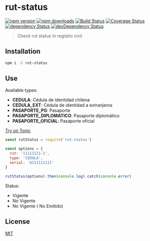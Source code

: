 # rut-status

[![npm version](https://img.shields.io/npm/v/rut-status.svg?style=flat-square)](https://www.npmjs.com/package/rut-status)
[![npm downloads](https://img.shields.io/npm/dm/rut-status.svg?style=flat-square)](https://www.npmjs.com/package/rut-status)
[![Build Status](https://img.shields.io/travis/lgaticaq/rut-status.svg?style=flat-square)](https://travis-ci.org/lgaticaq/rut-status)
[![Coverage Status](https://img.shields.io/coveralls/lgaticaq/rut-status/master.svg?style=flat-square)](https://coveralls.io/github/lgaticaq/rut-status?branch=master)
[![dependency Status](https://img.shields.io/david/lgaticaq/rut-status.svg?style=flat-square)](https://david-dm.org/lgaticaq/rut-status#info=dependencies)
[![devDependency Status](https://img.shields.io/david/dev/lgaticaq/rut-status.svg?style=flat-square)](https://david-dm.org/lgaticaq/rut-status#info=devDependencies)

> Check rut status in registro civil

## Installation

```bash
npm i -S rut-status
```

## Use

Available types:
- **CEDULA**: Cédula de identidad chilena
- **CEDULA_EXT**: Cédula de identidad a extranjeros
- **PASAPORTE_PG**: Pasaporte
- **PASAPORTE_DIPLOMATICO**: Pasaporte diplomático
- **PASAPORTE_OFICIAL**: Pasaporte oficial

[Try on Tonic](https://tonicdev.com/npm/rut-status)
```js
const rutStatus = require('rut-status')

const options = {
  rut: '11111111-1',
  type: 'CEDULA',
  serial: 'A111111111'
}

rutStatus(options).then(console.log).catch(console.error)
```

Status:
- Vigente
- No Vigente
- No Vigente ( No Emitido)

## License

[MIT](https://tldrlegal.com/license/mit-license)
